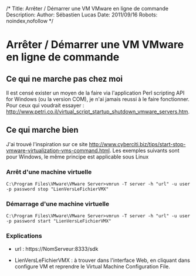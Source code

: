 /*
Title: Arrêter / Démarrer une VM VMware en ligne de commande
Description: 
Author: Sébastien Lucas
Date: 2011/09/16
Robots: noindex,nofollow
*/
# Arrêter / Démarrer une VM VMware en ligne de commande

## Ce qui ne marche pas chez moi
Il est censé exister un moyen de la faire via l'application Perl scripting API for Windows (ou la version COM), je n'ai jamais reussi à le faire fonctionner. Pour ceux qui voudrait essayer : http://www.petri.co.il/virtual_script_startup_shutdown_vmware_servers.htm.
## Ce qui marche bien

J'ai trouvé l'inspiration sur ce site http://www.cyberciti.biz/tips/start-stop-vmware-virtualization-vms-command.html. Les exemples suivants sont pour Windows, le même principe est applicable sous Linux
### Arrêt d'une machine virtuelle

	
	C:\Program Files\VMware\VMware Server>vmrun -T server -h "url" -u user -p password stop "LienVersLeFichierVMX"

### Démarrage d'une machine virtuelle

	
	C:\Program Files\VMware\VMware Server>vmrun -T server -h "url" -u user -p password start "LienVersLeFichierVMX"

### Explications

*	url : https://NomServeur:8333/sdk

*	LienVersLeFichierVMX : à trouver dans l'interface Web, en cliquant dans configure VM et reprendre le Virtual Machine Configuration File.





